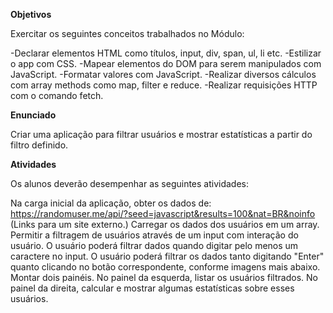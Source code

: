 **Objetivos**

Exercitar os seguintes conceitos trabalhados no Módulo:

-Declarar elementos HTML como títulos, input, div, span, ul, li etc.
-Estilizar o app com CSS.
-Mapear elementos do DOM para serem manipulados com JavaScript.
-Formatar valores com JavaScript.
-Realizar diversos cálculos com array methods como map, filter e reduce.
-Realizar requisições HTTP com o comando fetch.
 

**Enunciado**

Criar uma aplicação para filtrar usuários e mostrar estatísticas a partir do filtro definido.

 

**Atividades**

Os alunos deverão desempenhar as seguintes atividades:

Na carga inicial da aplicação, obter os dados de: https://randomuser.me/api/?seed=javascript&results=100&nat=BR&noinfo (Links para um site externo.)
Carregar os dados dos usuários em um array.
Permitir a filtragem de usuários através de um input com interação do usuário.
O usuário poderá filtrar dados quando digitar pelo menos um caractere no input.
O usuário poderá filtrar os dados tanto digitando "Enter" quanto clicando no botão correspondente, conforme imagens mais abaixo.
Montar dois painéis.
No painel da esquerda, listar os usuários filtrados.
No painel da direita, calcular e mostrar algumas estatísticas sobre esses usuários.